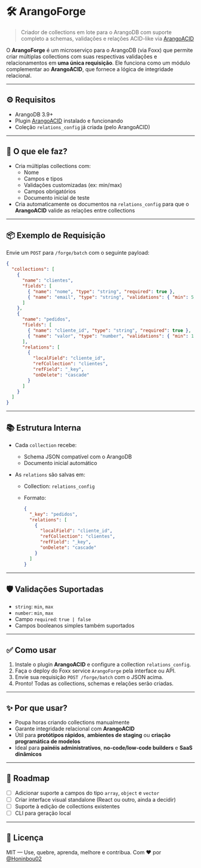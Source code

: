 # 🛠️ ArangoForge

> Criador de collections em lote para o ArangoDB com suporte completo a schemas, validações e relações ACID-like via [ArangoACID](https://github.com/Honinbou02/ArangoACID)

O **ArangoForge** é um microserviço para o ArangoDB (via Foxx) que permite criar múltiplas collections com suas respectivas validações e relacionamentos em **uma única requisição**. Ele funciona como um módulo complementar ao **ArangoACID**, que fornece a lógica de integridade relacional.

---

## ⚙️ Requisitos

- ArangoDB 3.9+
- Plugin [ArangoACID](https://github.com/Honinbou02/ArangoACID) instalado e funcionando
- Coleção `relations_config` já criada (pelo ArangoACID)

---

## 🚀 O que ele faz?

- Cria múltiplas collections com:
  - Nome
  - Campos e tipos
  - Validações customizadas (ex: min/max)
  - Campos obrigatórios
  - Documento inicial de teste
- Cria automaticamente os documentos na `relations_config` para que o **ArangoACID** valide as relações entre collections

---

## 📦 Exemplo de Requisição

Envie um `POST` para `/forge/batch` com o seguinte payload:

```json
{
  "collections": [
    {
      "name": "clientes",
      "fields": [
        { "name": "nome", "type": "string", "required": true },
        { "name": "email", "type": "string", "validations": { "min": 5, "max": 100 } }
      ]
    },
    {
      "name": "pedidos",
      "fields": [
        { "name": "cliente_id", "type": "string", "required": true },
        { "name": "valor", "type": "number", "validations": { "min": 1 } }
      ],
      "relations": [
        {
          "localField": "cliente_id",
          "refCollection": "clientes",
          "refField": "_key",
          "onDelete": "cascade"
        }
      ]
    }
  ]
}
````

---

## 📚 Estrutura Interna

* Cada `collection` recebe:

  * Schema JSON compatível com o ArangoDB
  * Documento inicial automático
* As `relations` são salvas em:

  * Collection: `relations_config`
  * Formato:

    ```json
    {
      "_key": "pedidos",
      "relations": [
        {
          "localField": "cliente_id",
          "refCollection": "clientes",
          "refField": "_key",
          "onDelete": "cascade"
        }
      ]
    }
    ```

---

## 🛡️ Validações Suportadas

* `string`: `min`, `max`
* `number`: `min`, `max`
* Campo `required`: `true | false`
* Campos booleanos simples também suportados

---

## ✅ Como usar

1. Instale o plugin **ArangoACID** e configure a collection `relations_config`.
2. Faça o deploy do Foxx service `ArangoForge` pela interface ou API.
3. Envie sua requisição `POST /forge/batch` com o JSON acima.
4. Pronto! Todas as collections, schemas e relações serão criadas.

---

## ✨ Por que usar?

* Poupa horas criando collections manualmente
* Garante integridade relacional com **ArangoACID**
* Útil para **protótipos rápidos**, **ambientes de staging** ou **criação programática de modelos**
* Ideal para **painéis administrativos**, **no-code/low-code builders** e **SaaS dinâmicos**

---

## 🧱 Roadmap

* [ ] Adicionar suporte a campos do tipo `array`, `object` e `vector`
* [ ] Criar interface visual standalone (React ou outro, ainda a decidir)
* [ ] Suporte à edição de collections existentes
* [ ] CLI para geração local

---

## 🧠 Licença

MIT — Use, quebre, aprenda, melhore e contribua.
Com ❤️ por [@Honinbou02](https://github.com/Honinbou02)
